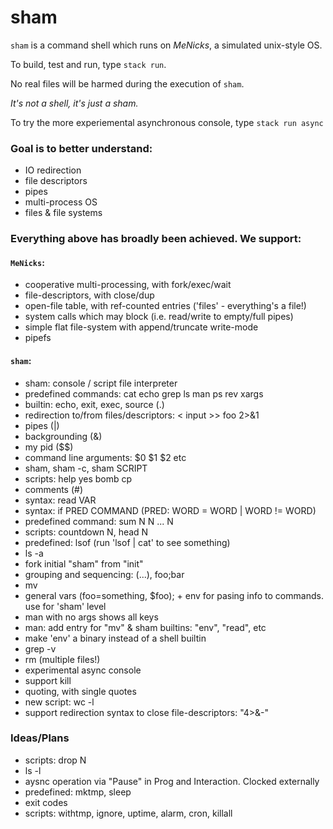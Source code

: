 # sham

`sham` is a command shell which runs on _MeNicks_, a simulated unix-style OS.

To build, test and run, type `stack run`.

No real files will be harmed during the execution of `sham`.

_It's not a shell, it's just a sham._

To try the more experiemental asynchronous console, type `stack run async`


### Goal is to better understand:

- IO redirection
- file descriptors
- pipes
- multi-process OS
- files & file systems


### Everything above has broadly been achieved. We support:

#### `MeNicks`:
- cooperative multi-processing, with fork/exec/wait
- file-descriptors, with close/dup
- open-file table, with ref-counted entries ('files' - everything's a file!)
- system calls which may block (i.e. read/write to empty/full pipes)
- simple flat file-system with append/truncate write-mode
- pipefs

#### `sham`:
- sham: console / script file interpreter
- predefined commands: cat echo grep ls man ps rev xargs
- builtin: echo, exit, exec, source (.)
- redirection to/from files/descriptors: < input >> foo 2>&1
- pipes (|)
- backgrounding (&)
- my pid ($$)
- command line arguments: $0 $1 $2 etc
- sham, sham -c, sham SCRIPT
- scripts: help yes bomb cp
- comments (#)
- syntax: read VAR
- syntax: if PRED COMMAND   (PRED: WORD = WORD | WORD != WORD)
- predefined command: sum N N ... N
- scripts: countdown N, head N
- predefined: lsof (run 'lsof | cat' to see something)
- ls -a
- fork initial "sham" from "init"
- grouping and sequencing: (...), foo;bar
- mv
- general vars (foo=something, $foo); + env for pasing info to commands. use for 'sham' level
- man with no args shows all keys
- man: add entry for "mv" & sham builtins: "env", "read", etc
- make 'env' a binary instead of a shell builtin
- grep -v
- rm (multiple files!)
- experimental async console
- support kill
- quoting, with single quotes
- new script: wc -l
- support redirection syntax to close file-descriptors: "4>&-"

### Ideas/Plans
- scripts: drop N
- ls -l
- aysnc operation via "Pause" in Prog and Interaction. Clocked externally
- predefined: mktmp, sleep
- exit codes
- scripts: withtmp, ignore, uptime, alarm, cron, killall
